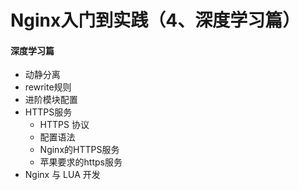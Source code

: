 # Nginx入门到实践（4、深度学习篇）

#### 深度学习篇

- 动静分离
- rewrite规则
- 进阶模块配置
- HTTPS服务
  - HTTPS 协议
  - 配置语法
  - Nginx的HTTPS服务
  - 苹果要求的https服务
- Nginx 与 LUA 开发